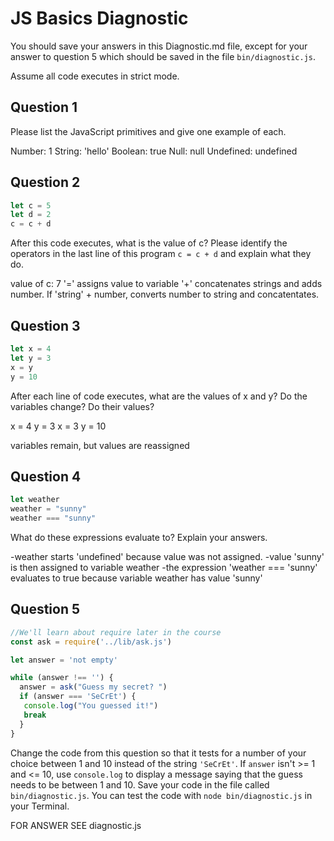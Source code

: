 # JS Basics Diagnostic

You should save your answers in this Diagnostic.md file, except for your answer to
question 5 which should be saved in the file `bin/diagnostic.js`.

Assume all code executes in strict mode.

## Question 1

Please list the JavaScript primitives and give one example of each.

Number: 1
String: 'hello'
Boolean: true
Null: null
Undefined: undefined

## Question 2

```js
let c = 5
let d = 2
c = c + d

```

After this code executes, what is the value of c?  Please identify the operators in the last line of this program `c = c + d` and explain what they do.

value of c:  7
'=' assigns value to variable
'+' concatenates strings and adds number. If 'string' + number, converts number to string and concatentates.


## Question 3

```js
let x = 4
let y = 3
x = y
y = 10
```

After each line of code executes, what are the values of x and y?  Do the variables change?  Do their values?

x = 4
y = 3
x = 3
y = 10

variables remain, but values are reassigned

## Question 4

```js
let weather
weather = "sunny"
weather === "sunny"
```

What do these expressions evaluate to?  Explain your answers.

-weather starts 'undefined' because value was not assigned.
-value 'sunny' is then assigned to variable weather
-the expression 'weather === 'sunny' evaluates to true because variable weather has value 'sunny'

## Question 5

```js
//We'll learn about require later in the course
const ask = require('../lib/ask.js')

let answer = 'not empty'

while (answer !== '') {
  answer = ask("Guess my secret? ")
  if (answer === 'SeCrEt') {
   console.log("You guessed it!")
   break
  }
}
```

Change the code from this question so that it tests for a number of your choice
between 1 and 10 instead of the string `'SeCrEt'`.  If `answer` isn't >= 1 and
<= 10, use `console.log` to display a message saying that the guess needs to
be between 1 and 10.  Save your code in the file called `bin/diagnostic.js`.
You can test the code with `node bin/diagnostic.js` in your Terminal.

FOR ANSWER SEE diagnostic.js
